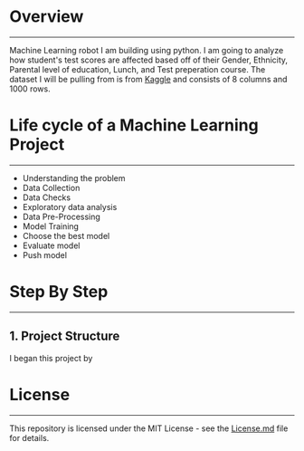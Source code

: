 # Overview
___
Machine Learning robot I am building using python. I am going to analyze how student's test scores are affected based off of their Gender, Ethnicity, Parental level of education, Lunch, and Test preperation course. The dataset I will be pulling from is from [Kaggle](https://www.kaggle.com/datasets/spscientist/students-performance-in-exams?datasetId=74977) and consists of 8 columns and 1000 rows.

# Life cycle of a Machine Learning Project
___
* Understanding the problem
* Data Collection
* Data Checks 
* Exploratory data analysis
* Data Pre-Processing
* Model Training
* Choose the best model
* Evaluate model
* Push model

# Step By Step
___
## 1. Project Structure
I began this project by 



# License
___

This repository is licensed under the MIT License - see the [License.md](License.md) file for details.


